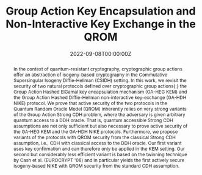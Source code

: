 ---
title: "Group Action Key Encapsulation and Non-Interactive Key Exchange in the QROM"

# Authors
# If you created a profile for a user (e.g. the default `admin` user), write the username (folder name) here 
# and it will be replaced with their full name and linked to their profile.
authors:
- Julien Duman
- Dominik Hartmann
- Eike Kiltz
- Sabrina Kunzweiler
- Jonas Lehmann
- Doreen Riepel

# Author notes (optional)
# author_notes:
# - "Equal contribution"
# - "Equal contribution"

date: "2022-09-08T00:00:00Z"
doi: ""

# Schedule page publish date (NOT publication's date).
publishDate: []

# Publication type.
# Legend: 0 = Uncategorized; 1 = Conference paper; 2 = Journal article;
# 3 = Preprint / Working Paper; 4 = Report; 5 = Book; 6 = Book section;
# 7 = Thesis; 8 = Patent
publication_types: ["1"]

# Publication name and optional abbreviated publication name.
publication: ASIACRYPT 2022
publication_short: []

abstract: In the context of quantum-resistant cryptography, cryptographic group actions offer an abstraction of  isogeny-based cryptography in the Commutative Supersingular Isogeny Diffie-Hellman (CSIDH) setting. In this work, we revisit the security of two natural protocols defined over cryptographic group actions{:} the Group Action Hashed ElGamal key encapsulation mechanism (GA-HEG KEM) and the Group Action Hashed Diffie-Hellman non-interactive key-exchange (GA-HDH NIKE) protocol. We prove that active security of the two protocols in the Quantum Random Oracle Model (QROM) inherently relies on very strong variants of the Group Action Strong CDH problem, where the adversary is given arbitrary quantum access to a DDH oracle. That is, quantum accessible Strong CDH assumptions are not only sufficient but also necessary to prove active security of the GA-HEG KEM and the GA-HDH NIKE protocols. Furthermore, we propose variants of the protocols with QROM security from the classical Strong CDH assumption, i.e., CDH with classical access to the DDH oracle. Our first variant uses key confirmation and can therefore only be applied in the KEM setting. Our second but considerably less efficient variant is based on the twinning technique by Cash et al. (EUROCRYPT '08) and in particular yields the first actively secure isogeny-based NIKE with QROM security from the standard CDH assumption.


# Summary. An optional shortened abstract.
# summary: []

tags: []

# Display this page in the Featured widget?
featured: true

# Custom links (uncomment lines below)
# links:
# - name: Custom Link
#   url: http://example.org

url_pdf: 'https://eprint.iacr.org/2022/1230.pdf'
url_code: ''
url_dataset: ''
url_poster: ''
url_project: ''
url_slides: ''
url_source: ''
url_video: ''


# Featured image
# To use, add an image named `featured.jpg/png` to your page's folder. 
# image:
#   caption: 'Image credit: [**Unsplash**](https://unsplash.com/photos/pLCdAaMFLTE)'
#   focal_point: ""
#   preview_only: false

# Associated Projects (optional).
#   Associate this publication with one or more of your projects.
#   Simply enter your project's folder or file name without extension.
#   E.g. `internal-project` references `content/project/internal-project/index.md`.
#   Otherwise, set `projects: []`.
projects: []

# Slides (optional).
#   Associate this publication with Markdown slides.
#   Simply enter your slide deck's filename without extension.
#   E.g. `slides: "example"` references `content/slides/example/index.md`.
#   Otherwise, set `slides: ""`.
slides: ""
---